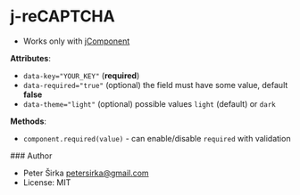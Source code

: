 # j-reCAPTCHA

- Works only with [jComponent](http://jcomponent.org)

__Attributes__:

- `data-key="YOUR_KEY"` (__required__)
- `data-required="true"` (optional) the field must have some value, default __false__
- `data-theme="light"` (optional) possible values `light` (default) or `dark`

__Methods__:
- `component.required(value)` - can enable/disable `required` with validation

### Author

- Peter Širka <petersirka@gmail.com>
- License: MIT